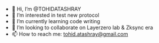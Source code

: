 - 👋 Hi, I’m @TOHIDATASHRAY
- 👀 I’m interested in test new protocol
- 🌱 I’m currently learning code writing
- 💞️ I’m looking to collaborate on Layerzero lab & Zksync era
- 📫 How to reach me: tohid.atashray@gmail.com

<!---
TOHIDATASHRAY/TOHIDATASHRAY is a ✨ particular ✨ repository because its `README.md` (this file) appears on your GitHub profile.
You can click the Preview link to take a look at your changes.
--->

